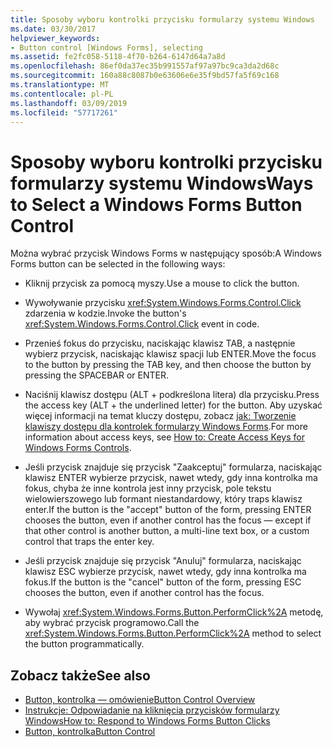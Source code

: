 ```yaml
---
title: Sposoby wyboru kontrolki przycisku formularzy systemu Windows
ms.date: 03/30/2017
helpviewer_keywords:
- Button control [Windows Forms], selecting
ms.assetid: fe2fc058-5118-4f70-b264-6147d64a7a8d
ms.openlocfilehash: 86ef0da37ec35b991557af97a97bc9ca3da2d68c
ms.sourcegitcommit: 160a88c8087b0e63606e6e35f9bd57fa5f69c168
ms.translationtype: MT
ms.contentlocale: pl-PL
ms.lasthandoff: 03/09/2019
ms.locfileid: "57717261"
---
```

# <a name="ways-to-select-a-windows-forms-button-control"></a><span data-ttu-id="f12ad-102">Sposoby wyboru kontrolki przycisku formularzy systemu Windows</span><span class="sxs-lookup"><span data-stu-id="f12ad-102">Ways to Select a Windows Forms Button Control</span></span>
<span data-ttu-id="f12ad-103">Można wybrać przycisk Windows Forms w następujący sposób:</span><span class="sxs-lookup"><span data-stu-id="f12ad-103">A Windows Forms button can be selected in the following ways:</span></span>  
  
-   <span data-ttu-id="f12ad-104">Kliknij przycisk za pomocą myszy.</span><span class="sxs-lookup"><span data-stu-id="f12ad-104">Use a mouse to click the button.</span></span>  
  
-   <span data-ttu-id="f12ad-105">Wywoływanie przycisku <xref:System.Windows.Forms.Control.Click> zdarzenia w kodzie.</span><span class="sxs-lookup"><span data-stu-id="f12ad-105">Invoke the button's <xref:System.Windows.Forms.Control.Click> event in code.</span></span>  
  
-   <span data-ttu-id="f12ad-106">Przenieś fokus do przycisku, naciskając klawisz TAB, a następnie wybierz przycisk, naciskając klawisz spacji lub ENTER.</span><span class="sxs-lookup"><span data-stu-id="f12ad-106">Move the focus to the button by pressing the TAB key, and then choose the button by pressing the SPACEBAR or ENTER.</span></span>  
  
-   <span data-ttu-id="f12ad-107">Naciśnij klawisz dostępu (ALT + podkreślona litera) dla przycisku.</span><span class="sxs-lookup"><span data-stu-id="f12ad-107">Press the access key (ALT + the underlined letter) for the button.</span></span> <span data-ttu-id="f12ad-108">Aby uzyskać więcej informacji na temat kluczy dostępu, zobacz [jak: Tworzenie klawiszy dostępu dla kontrolek formularzy Windows Forms](how-to-create-access-keys-for-windows-forms-controls.md).</span><span class="sxs-lookup"><span data-stu-id="f12ad-108">For more information about access keys, see [How to: Create Access Keys for Windows Forms Controls](how-to-create-access-keys-for-windows-forms-controls.md).</span></span>  
  
-   <span data-ttu-id="f12ad-109">Jeśli przycisk znajduje się przycisk "Zaakceptuj" formularza, naciskając klawisz ENTER wybierze przycisk, nawet wtedy, gdy inna kontrolka ma fokus, chyba że inne kontrola jest inny przycisk, pole tekstu wielowierszowego lub formant niestandardowy, który traps klawisz enter.</span><span class="sxs-lookup"><span data-stu-id="f12ad-109">If the button is the "accept" button of the form, pressing ENTER chooses the button, even if another control has the focus — except if that other control is another button, a multi-line text box, or a custom control that traps the enter key.</span></span>  
  
-   <span data-ttu-id="f12ad-110">Jeśli przycisk znajduje się przycisk "Anuluj" formularza, naciskając klawisz ESC wybierze przycisk, nawet wtedy, gdy inna kontrolka ma fokus.</span><span class="sxs-lookup"><span data-stu-id="f12ad-110">If the button is the "cancel" button of the form, pressing ESC chooses the button, even if another control has the focus.</span></span>  
  
-   <span data-ttu-id="f12ad-111">Wywołaj <xref:System.Windows.Forms.Button.PerformClick%2A> metodę, aby wybrać przycisk programowo.</span><span class="sxs-lookup"><span data-stu-id="f12ad-111">Call the <xref:System.Windows.Forms.Button.PerformClick%2A> method to select the button programmatically.</span></span>  
  
## <a name="see-also"></a><span data-ttu-id="f12ad-112">Zobacz także</span><span class="sxs-lookup"><span data-stu-id="f12ad-112">See also</span></span>
- [<span data-ttu-id="f12ad-113">Button, kontrolka — omówienie</span><span class="sxs-lookup"><span data-stu-id="f12ad-113">Button Control Overview</span></span>](button-control-overview-windows-forms.md)
- [<span data-ttu-id="f12ad-114">Instrukcje: Odpowiadanie na kliknięcia przycisków formularzy Windows</span><span class="sxs-lookup"><span data-stu-id="f12ad-114">How to: Respond to Windows Forms Button Clicks</span></span>](how-to-respond-to-windows-forms-button-clicks.md)
- [<span data-ttu-id="f12ad-115">Button, kontrolka</span><span class="sxs-lookup"><span data-stu-id="f12ad-115">Button Control</span></span>](button-control-windows-forms.md)
